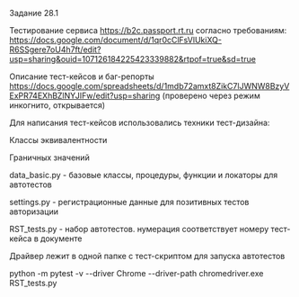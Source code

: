 Задание 28.1

Тестирование сервиса https://b2c.passport.rt.ru согласно требованиям: https://docs.google.com/document/d/1qr0cClFsVlUkiXQ-R6SSgere7oU4h7ft/edit?usp=sharing&ouid=107126184225423339882&rtpof=true&sd=true

Описание тест-кейсов и баг-репорты https://docs.google.com/spreadsheets/d/1mdb72amxt8ZikC7lJWNW8BzyVExPR74EXhBZlNYJIFw/edit?usp=sharing (проверено через режим инкогнито, открывается)

Для написания тест-кейсов использовались техники тест-дизайна:

Классы эквивалентности

Граничных значений



data_basic.py - базовые классы, процедуры, функции и локаторы для автотестов

settings.py - регистрационные данные для позитивных тестов авторизации

RST_tests.py - набор автотестов. нумерация соответствует номеру тест-кейса в документе

Драйвер лежит в одной папке с тест-скриптом для запуска автотестов

python -m pytest -v --driver Chrome --driver-path chromedriver.exe RST_tests.py